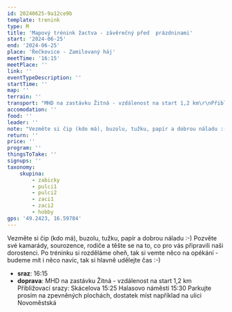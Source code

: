 ```yaml
---
id: 20240625-9a12ce9b
template: trenink
type: M
title: 'Mapový trénink žactva - závěrečný před  prázdninami'
start: '2024-06-25'
end: '2024-06-25'
place: 'Řečkovice - Zamilovaný háj'
meetTime: '16:15'
meetPlace: ''
link: ''
eventTypeDescription: ''
startTime: ''
map: ''
terrain: ''
transport: "MHD na zastávku Žitná - vzdálenost na start 1,2 km\r\nPřibližovací srazy:\r\nSkácelova 15:25\r\nHalasovo náměstí 15:30\r\nParkujte prosím na zpevněných plochách, dostatek míst například na ulici Novoměstská"
accomodation: ''
food: ''
leader: ''
note: "Vezměte si čip (kdo má), buzolu, tužku, papír a dobrou náladu :-)\r\nPozvěte své kamarády, sourozence, rodiče a těšte se na to, co pro vás připravili naši dorostenci.\r\nPo tréninku si rozděláme oheň, tak si vemte něco na opékání - budeme mít i něco navíc, tak si hlavně udělejte čas :-)"
return: ''
price: ''
program: ''
thingsToTake: ''
signups: ''
taxonomy:
    skupina:
        - zabicky
        - pulci1
        - pulci2
        - zaci1
        - zaci2
        - hobby
gps: '49.2423, 16.59784'
---
```


Vezměte si čip (kdo má), buzolu, tužku, papír a dobrou náladu :-)
Pozvěte své kamarády, sourozence, rodiče a těšte se na to, co pro vás připravili naši dorostenci.
Po tréninku si rozděláme oheň, tak si vemte něco na opékání - budeme mít i něco navíc, tak si hlavně udělejte čas :-)
* **sraz**: 16:15
* **doprava**: MHD na zastávku Žitná - vzdálenost na start 1,2 km
Přibližovací srazy:
Skácelova 15:25
Halasovo náměstí 15:30
Parkujte prosím na zpevněných plochách, dostatek míst například na ulici Novoměstská
